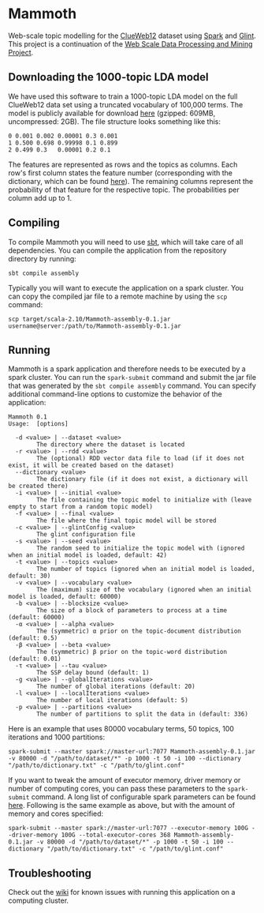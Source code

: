 # Mammoth
Web-scale topic modelling for the [ClueWeb12](http://www.lemurproject.org/clueweb12.php/) dataset using [Spark](https://spark.apache.org/) and [Glint](https://github.com/rjagerman/glint). This project is a continuation of the [Web Scale Data Processing and Mining Project](https://github.com/lukaselmer/ethz-web-scale-data-mining-project/).

## Downloading the 1000-topic LDA model
We have used this software to train a 1000-topic LDA model on the full ClueWeb12 data set using a truncated vocabulary of 100,000 terms. The model is publicly available for download [here](https://drive.google.com/open?id=0Byx2RBLwFKFsa2FkRF80ZlpNYms) (gzipped: 609MB, uncompressed: 2GB). The file structure looks something like this:

    0 0.001 0.002 0.00001 0.3 0.001
    1 0.500 0.698 0.99998 0.1 0.899
    2 0.499 0.3   0.00001 0.2 0.1
   
The features are represented as rows and the topics as columns. Each row's first column states the feature number (corresponding with the dictionary, which can be found [here](https://github.com/rjagerman/mammoth/blob/master/topicmodels/dictionary.txt?raw=true)). The remaining columns represent the probability of that feature for the respective topic. The probabilities per column add up to 1.

## Compiling
To compile Mammoth you will need to use [sbt](http://www.scala-sbt.org/), which will take care of all dependencies. You can compile the application from the repository directory by running:

    sbt compile assembly

Typically you will want to execute the application on a spark cluster. You can copy the compiled jar file to a remote machine by using the `scp` command:

    scp target/scala-2.10/Mammoth-assembly-0.1.jar username@server:/path/to/Mammoth-assembly-0.1.jar

## Running
Mammoth is a spark application and therefore needs to be executed by a spark cluster. You can run the `spark-submit` command and submit the jar file that was generated by the `sbt compile assembly` command. You can specify additional command-line options to customize the behavior of the application:

    Mammoth 0.1
    Usage:  [options]
    
      -d <value> | --dataset <value>
            The directory where the dataset is located
      -r <value> | --rdd <value>
            The (optional) RDD vector data file to load (if it does not exist, it will be created based on the dataset)
      --dictionary <value>
            The dictionary file (if it does not exist, a dictionary will be created there)
      -i <value> | --initial <value>
            The file containing the topic model to initialize with (leave empty to start from a random topic model)
      -f <value> | --final <value>
            The file where the final topic model will be stored
      -c <value> | --glintConfig <value>
            The glint configuration file
      -s <value> | --seed <value>
            The random seed to initialize the topic model with (ignored when an initial model is loaded, default: 42)
      -t <value> | --topics <value>
            The number of topics (ignored when an initial model is loaded, default: 30)
      -v <value> | --vocabulary <value>
            The (maximum) size of the vocabulary (ignored when an initial model is loaded, default: 60000)
      -b <value> | --blocksize <value>
            The size of a block of parameters to process at a time (default: 60000)
      -α <value> | --alpha <value>
            The (symmetric) α prior on the topic-document distribution (default: 0.5)
      -β <value> | --beta <value>
            The (symmetric) β prior on the topic-word distribution (default: 0.01)
      -τ <value> | --tau <value>
            The SSP delay bound (default: 1)
      -g <value> | --globalIterations <value>
            The number of global iterations (default: 20)
      -l <value> | --localIterations <value>
            The number of local iterations (default: 5)
      -p <value> | --partitions <value>
            The number of partitions to split the data in (default: 336)

Here is an example that uses 80000 vocabulary terms, 50 topics, 100 iterations and 1000 partitions: 

    spark-submit --master spark://master-url:7077 Mammoth-assembly-0.1.jar -v 80000 -d "/path/to/dataset/*" -p 1000 -t 50 -i 100 --dictionary "/path/to/dictionary.txt" -c "/path/to/glint.conf"
    
If you want to tweak the amount of executor memory, driver memory or number of computing cores, you can pass these parameters to the `spark-submit` command. A long list of configurable spark parameters can be found [here](https://spark.apache.org/docs/latest/configuration.html). Following is the same example as above, but with the amount of memory and cores specified:

    spark-submit --master spark://master-url:7077 --executor-memory 100G --driver-memory 100G --total-executor-cores 368 Mammoth-assembly-0.1.jar -v 80000 -d "/path/to/dataset/*" -p 1000 -t 50 -i 100 --dictionary "/path/to/dictionary.txt" -c "/path/to/glint.conf"

## Troubleshooting
Check out the [wiki](https://github.com/rjagerman/mammoth/wiki) for known issues with running this application on a computing cluster.
